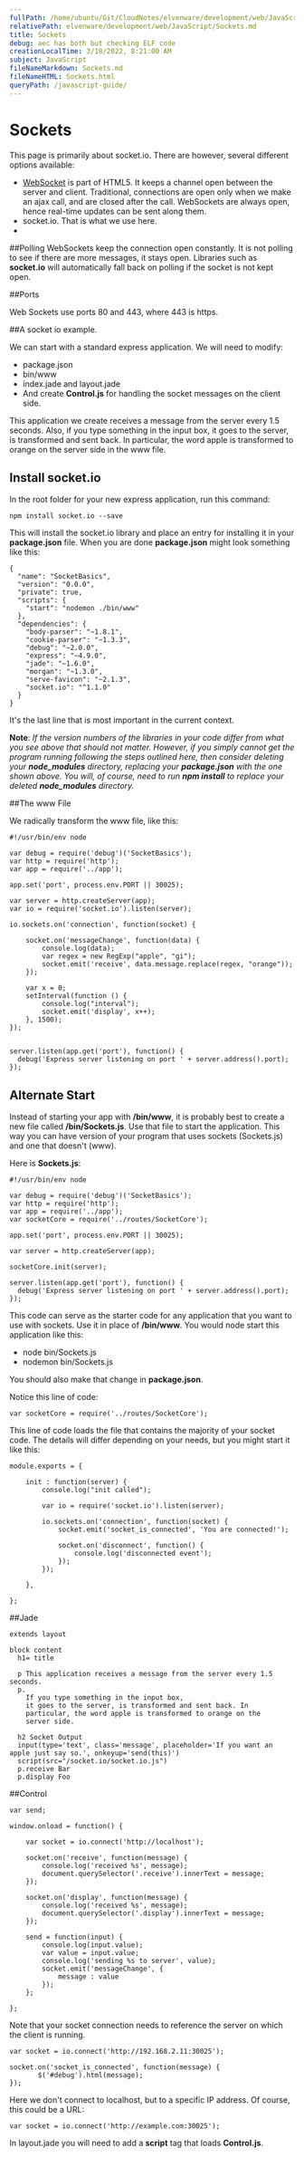 ```yaml
---
fullPath: /home/ubuntu/Git/CloudNotes/elvenware/development/web/JavaScript/Sockets.md
relativePath: elvenware/development/web/JavaScript/Sockets.md
title: Sockets
debug: aec has both but checking ELF code
creationLocalTime: 3/18/2022, 8:21:00 AM
subject: JavaScript
fileNameMarkdown: Sockets.md
fileNameHTML: Sockets.html
queryPath: /javascript-guide/
---
```


<!-- toc -->
<!-- tocstop -->

# Sockets

This page is primarily about socket.io. There are however, several different options available:

 - [WebSocket](http://www.websocket.org/aboutwebsocket.html) is part of HTML5. It keeps a channel open between the server and client. Traditional, connections are open only when we make an ajax call, and are closed after the call. WebSockets are always open, hence real-time updates can be sent along them.
 - socket.io. That is what we use here.
 - 

##Polling 
WebSockets keep the connection open constantly. It is not polling to see if there are more messages, it stays open. Libraries such as **socket.io** will automatically fall back on polling if the socket is not kept open.

##Ports

Web Sockets use ports 80 and 443, where 443 is https.

##A socket io example.

We can start with a standard express application. We will need to modify:

- package.json
- bin/www
- index.jade and layout.jade
- And create **Control.js** for handling the socket messages on the client side.

This application we create receives a message from the server every 1.5 seconds.  Also, if you type something in the input box, it goes to the server, is transformed and sent back. In particular, the word apple is transformed to orange on the server side in the www file.

## Install socket.io

In the root folder for your new express application, run this command:

	npm install socket.io --save

This will install the socket.io library and place an entry for installing it in your **package.json** file. When you are done **package.json** might look something like this:

```
{
  "name": "SocketBasics",
  "version": "0.0.0",
  "private": true,
  "scripts": {
    "start": "nodemon ./bin/www"
  },
  "dependencies": {
    "body-parser": "~1.8.1",
    "cookie-parser": "~1.3.3",
    "debug": "~2.0.0",
    "express": "~4.9.0",
    "jade": "~1.6.0",
    "morgan": "~1.3.0",
    "serve-favicon": "~2.1.3",
    "socket.io": "^1.1.0"
  }
}
```

It's the last line that is most important in the current context. 

**Note**: *If the version numbers of the libraries in your code differ from what you see above that should not matter. However, if you simply cannot get the program running following the steps outlined here, then consider deleting your **node_modules** directory, replacing your **package.json** with the one shown above. You will, of course, need to run **npm install** to replace your deleted **node_modules** directory.*

##The www File

We radically transform the www file, like this:

```
#!/usr/bin/env node

var debug = require('debug')('SocketBasics');
var http = require('http');
var app = require('../app');

app.set('port', process.env.PORT || 30025);

var server = http.createServer(app);
var io = require('socket.io').listen(server);

io.sockets.on('connection', function(socket) {
    
    socket.on('messageChange', function(data) {
        console.log(data);
        var regex = new RegExp("apple", "gi");
        socket.emit('receive', data.message.replace(regex, "orange"));
    });
    
    var x = 0;
    setInterval(function () {
        console.log("interval");
        socket.emit('display', x++);
    }, 1500);
});


server.listen(app.get('port'), function() {
  debug('Express server listening on port ' + server.address().port);
});
```

## Alternate Start

Instead of starting your app with **/bin/www**, it is probably best to create a new file called **/bin/Sockets.js**. Use that file to start the application. This way you can have version of your program that uses sockets (Sockets.js) and one that doesn't (www). 

Here is **Sockets.js**:

```
#!/usr/bin/env node

var debug = require('debug')('SocketBasics');
var http = require('http');
var app = require('../app');
var socketCore = require('../routes/SocketCore');

app.set('port', process.env.PORT || 30025);

var server = http.createServer(app);

socketCore.init(server);

server.listen(app.get('port'), function() {
  debug('Express server listening on port ' + server.address().port);
});
```

This code can serve as the starter code for any application that you want to use with sockets. Use it in place of **/bin/www**. You would node start this application like this:

- node bin/Sockets.js
- nodemon bin/Sockets.js

You should also make that change in **package.json**.

Notice this line of code:

```
var socketCore = require('../routes/SocketCore');
```

This line of code loads the file that contains the majority of your socket code. The details will differ depending on your needs, but you might start it like this:

```
module.exports = {

    init : function(server) {
        console.log("init called");
        
        var io = require('socket.io').listen(server);
        
        io.sockets.on('connection', function(socket) {
            socket.emit('socket_is_connected', 'You are connected!');
            
            socket.on('disconnect', function() {
                console.log('disconnected event');
            });
        });
        
    },

};
```

##Jade

```
extends layout

block content
  h1= title
  
  p This application receives a message from the server every 1.5 seconds. 
  p. 
    If you type something in the input box, 
    it goes to the server, is transformed and sent back. In
    particular, the word apple is transformed to orange on the
    server side.

  h2 Socket Output
  input(type='text', class='message', placeholder='If you want an apple just say so.', onkeyup='send(this)')
  script(src="/socket.io/socket.io.js")
  p.receive Bar
  p.display Foo
```

##Control

```
var send;

window.onload = function() {

    var socket = io.connect('http://localhost');

    socket.on('receive', function(message) {
        console.log('received %s', message);
        document.querySelector('.receive').innerText = message;
    });
    
    socket.on('display', function(message) {
        console.log('received %s', message);
        document.querySelector('.display').innerText = message;
    });

    send = function(input) {
        console.log(input.value);
        var value = input.value;
        console.log('sending %s to server', value);
        socket.emit('messageChange', {
            message : value
        });
    };

};
```

Note that your socket connection needs to reference the server on which the client is running.

```
var socket = io.connect('http://192.168.2.11:30025');

socket.on('socket_is_connected', function(message) {
       $('#debug').html(message);
});
```

Here we don't connect to localhost, but to a specific IP address. Of course, this could be a URL:

```
var socket = io.connect('http://example.com:30025');
```

In layout.jade you will need to add a **script** tag that loads **Control.js**. 